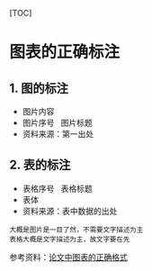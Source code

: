 [TOC]
# 图表的正确标注

## 1. 图的标注  
- 图片内容  
- 图片序号 &nbsp;&nbsp;图片标题  
- 资料来源：第一出处

## 2. 表的标注
- 表格序号 &nbsp;&nbsp;表格标题  
- 表体  
- 资料来源：表中数据的出处  

`大概是图片是一目了然，不需要文字描述为主`  
`表格大概是文字描述为主，故文字要在先`

参考资料：[论文中图表的正确格式](http://www.docin.com/p-957854862.html)
